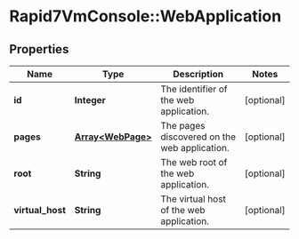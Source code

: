 # Rapid7VmConsole::WebApplication

## Properties
Name | Type | Description | Notes
------------ | ------------- | ------------- | -------------
**id** | **Integer** | The identifier of the web application. | [optional] 
**pages** | [**Array&lt;WebPage&gt;**](WebPage.md) | The pages discovered on the web application. | [optional] 
**root** | **String** | The web root of the web application. | [optional] 
**virtual_host** | **String** | The virtual host of the web application. | [optional] 


